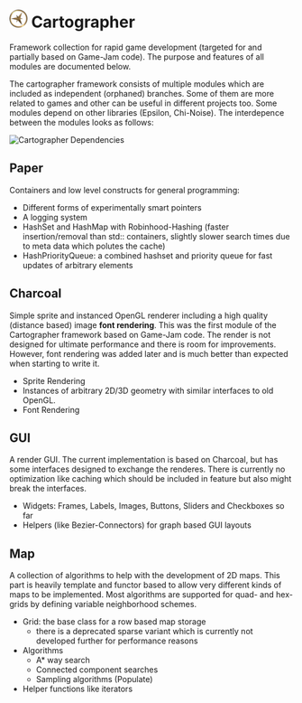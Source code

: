 # ![Cartographer Logo](/icon32.png) Cartographer
Framework collection for rapid game development (targeted for and partially based on Game-Jam code).
The purpose and features of all modules are documented below.

The cartographer framework consists of multiple modules which are included as independent (orphaned) branches. Some of them are more related to games and other can be useful in different projects too. Some modules depend on other libraries (Epsilon, Chi-Noise). The interdepence between the modules looks as follows:

![Cartographer Dependencies](https://github.com/Jojendersie/Cartographer/cartographerdeps.svg)

## Paper

Containers and low level constructs for general programming:
* Different forms of experimentally smart pointers
* A logging system
* HashSet and HashMap with Robinhood-Hashing (faster insertion/removal than std:: containers, slightly slower search times due to meta data which polutes the cache)
* HashPriorityQueue: a combined hashset and priority queue for fast updates of arbitrary elements

## Charcoal

Simple sprite and instanced OpenGL renderer including a high quality (distance based) image **font rendering**.
This was the first module of the Cartographer framework based on Game-Jam code. The render is not designed for ultimate performance and there is room for improvements. However, font rendering was added later and is much better than expected when starting to write it.
* Sprite Rendering
* Instances of arbitrary 2D/3D geometry with similar interfaces to old OpenGL.
* Font Rendering

## GUI

A render GUI. The current implementation is based on Charcoal, but has some interfaces designed to exchange the renderes. There is currently no optimization like caching which should be included in feature but also might break the interfaces.
* Widgets: Frames, Labels, Images, Buttons, Sliders and Checkboxes so far
* Helpers (like Bezier-Connectors) for graph based GUI layouts

## Map

A collection of algorithms to help with the development of 2D maps. This part is heavily template and functor based to allow very different kinds of maps to be implemented. Most algorithms are supported for quad- and hex-grids by defining variable neighborhood schemes.
* Grid: the base class for a row based map storage
	* there is a deprecated sparse variant which is currently not developed further for performance reasons
* Algorithms
	* A* way search
	* Connected component searches
	* Sampling algorithms (Populate)
* Helper functions like iterators